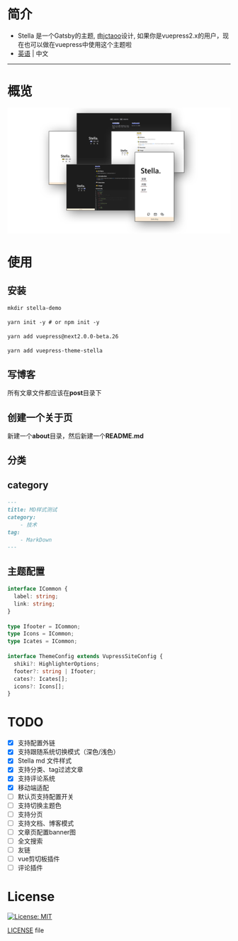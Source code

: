 # 简介
- Stella 是一个Gatsby的主题, 由[jctaoo](https://github.com/jctaoo)设计, 如果你是vuepress2.x的用户，现在也可以做在vuepress中使用这个主题啦
- [英语](./README.md) | 中文
****
# 概览
![](./stella_cover.png)


# 使用

## 安装

```shell
mkdir stella-demo

yarn init -y # or npm init -y

yarn add vuepress@next2.0.0-beta.26 

yarn add vuepress-theme-stella
```
## 写博客
所有文章文件都应该在**post**目录下

## 创建一个关于页
新建一个**about**目录，然后新建一个**README.md**

## 分类
## category

```md
---
title: MD样式测试
category:
    - 技术
tag:
    - MarkDown
---
```
## 主题配置

```ts
interface ICommon {
  label: string;
  link: string;
}

type Ifooter = ICommon;
type Icons = ICommon;
type Icates = ICommon;

interface ThemeConfig extends VupressSiteConfig {
  shiki?: HighlighterOptions;
  footer?: string | Ifooter;
  cates?: Icates[];
  icons?: Icons[];
}
```


<!-- # Feature -->

# TODO
- [x] 支持配置外链 
- [x] 支持跟随系统切换模式（深色/浅色） 
- [x] Stella md 文件样式
- [x] 支持分类、tag过滤文章 
- [x] 支持评论系统 
- [x] 移动端适配 
- [ ] 默认页支持配置开关 
- [ ] 支持切换主题色 
- [ ] 支持分页 
- [ ] 支持文档、博客模式 
- [ ] 文章页配置banner图
- [ ] 全文搜索
- [ ] 友链
- [ ] vue剪切板插件
- [ ] 评论插件

# License
[![License: MIT](https://img.shields.io/badge/License-0BSD-yellow.svg)](https://opensource.org/licenses/0BSD)


[LICENSE](https://github.com/SHUAXINDIARY/vuepress-theme-stella/blob/main/LICENSE) file
